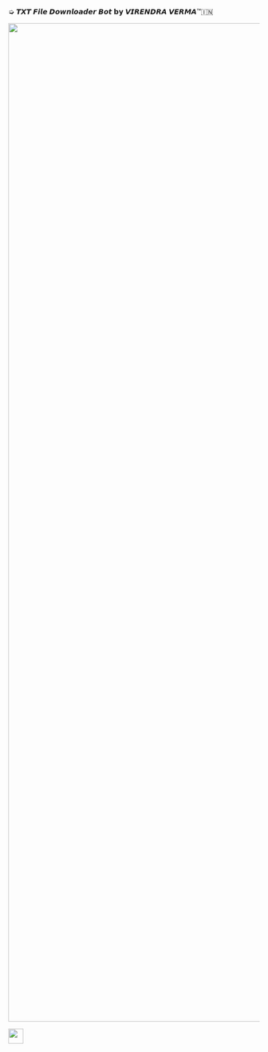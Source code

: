 
➭ 𝙏𝙓𝙏 𝙁𝙞𝙡𝙚 𝘿𝙤𝙬𝙣𝙡𝙤𝙖𝙙𝙚𝙧 𝘽𝙤𝙩 𝗯𝘆 𝙑𝙄𝙍𝙀𝙉𝘿𝙍𝘼 𝙑𝙀𝙍𝙈𝘼™🇮🇳

<p align="center"><a href="https://github.com/mr-vermaji/Txtuploader"><img src="https://graph.org/file/89210bbddd0c095db6a6b.jpg" width="2000"></a></p>

<a href="https://heroku.com/deploy?template=https://github.com/mr-vermaji/Txtuploader">
     <img height="30px" src="https://img.shields.io/badge/Deploy%20To%20Heroku-blueviolet?style=for-the-badge&logo=heroku">
  </a>
